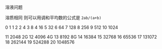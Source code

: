 溶液问题

溶质相同 则可以用调和平均数的公式是 `2ab/(a+b)`

0	1
1	2
2	4
3	8
4	16
5	32
6	64
7	128
8	256
9	512
10	1024

11	2048 2G
12	4096 4G
13	8192 8G
14	16384
15	32768
16	65536
17	131072
18	262144
19	524288
20	1048576
